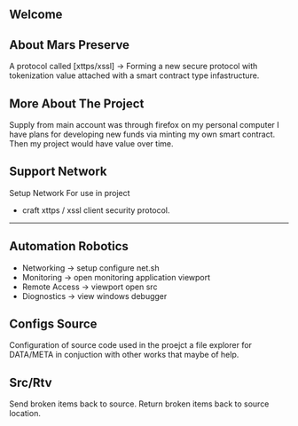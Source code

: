 ## Welcome

## About Mars Preserve

A protocol called [xttps/xssl] -> Forming a new secure protocol
with tokenization value attached with a smart contract type infastructure.

## More About The Project

Supply from main account was through firefox on my personal computer
I have plans for developing new funds via minting my own smart contract.
Then my project would have value over time.

## Support Network

Setup Network For use in project

+ craft xttps / xssl client security protocol.

<hr>

## Automation Robotics

- Networking    -> setup configure net.sh
- Monitoring    -> open monitoring application viewport
- Remote Access -> viewport open src
- Diognostics   -> view windows debugger

## Configs Source 

Configuration of source code used in the proejct
a file explorer for DATA/META in conjuction with
other works that maybe of help.

## Src/Rtv
Send broken items back to source.
Return broken items back to source location.
